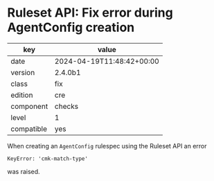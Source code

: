 [//]: # (werk v2)
# Ruleset API: Fix error during AgentConfig creation

key        | value
---------- | ---
date       | 2024-04-19T11:48:42+00:00
version    | 2.4.0b1
class      | fix
edition    | cre
component  | checks
level      | 1
compatible | yes


When creating an `AgentConfig` rulespec using the Ruleset API an error
```
KeyError: 'cmk-match-type'
```
was raised.



